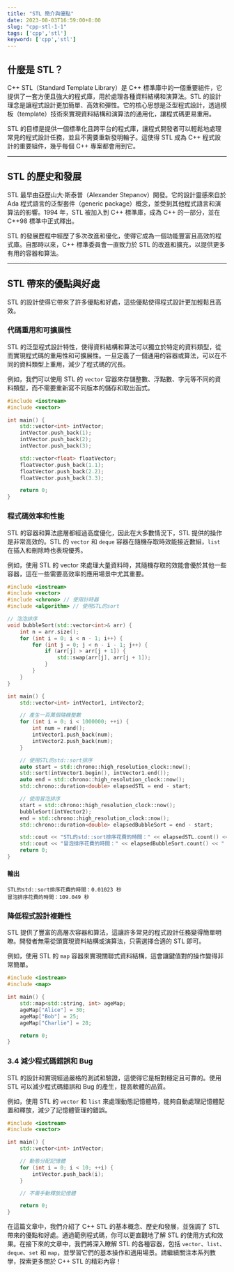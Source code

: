 ```yaml
---
title: "STL 簡介與優點"
date: 2023-08-03T16:59:00+8:00
slug: "cpp-stl-1-1"
tags: ['cpp','stl']
keyword: ['cpp','stl']
---
```

## 什麼是 STL？
C++ STL（Standard Template Library）是 C++ 標準庫中的一個重要組件，它提供了一套方便且強大的程式庫，用於處理各種資料結構和演算法。STL 的設計理念是讓程式設計更加簡單、高效和彈性。它的核心思想是泛型程式設計，透過模板（template）技術來實現資料結構和演算法的通用化，讓程式碼更易重用。

STL 的目標是提供一個標準化且跨平台的程式庫，讓程式開發者可以輕鬆地處理常見的程式設計任務，並且不需要重新發明輪子。這使得 STL 成為 C++ 程式設計的重要組件，幾乎每個 C++ 專案都會用到它。

---

## STL 的歷史和發展
STL 最早由亞歷山大·斯泰普（Alexander Stepanov）開發。它的設計靈感來自於 Ada 程式語言的泛型套件（generic package）概念，並受到其他程式語言和演算法的影響。1994 年，STL 被加入到 C++ 標準庫，成為 C++ 的一部分，並在 C++98 標準中正式釋出。

STL 的發展歷程中經歷了多次改進和優化，使得它成為一個功能豐富且高效的程式庫。自那時以來，C++ 標準委員會一直致力於 STL 的改進和擴充，以提供更多有用的容器和算法。

---

## STL 帶來的優點與好處
STL 的設計使得它帶來了許多優點和好處，這些優點使得程式設計更加輕鬆且高效。

### 代碼重用和可擴展性
STL 的泛型程式設計特性，使得資料結構和算法可以獨立於特定的資料類型，從而實現程式碼的重用性和可擴展性。一旦定義了一個通用的容器或算法，可以在不同的資料類型上重用，減少了程式碼的冗長。

例如，我們可以使用 STL 的 `vector` 容器來存儲整數、浮點數、字元等不同的資料類型，而不需要重新寫不同版本的儲存和取出函式。

```cpp
#include <iostream>
#include <vector>

int main() {
    std::vector<int> intVector;
    intVector.push_back(1);
    intVector.push_back(2);
    intVector.push_back(3);

    std::vector<float> floatVector;
    floatVector.push_back(1.1);
    floatVector.push_back(2.2);
    floatVector.push_back(3.3);

    return 0;
}
```

### 程式碼效率和性能
STL 的容器和算法底層都經過高度優化，因此在大多數情況下，STL 提供的操作是非常高效的。STL 的 `vector` 和 `deque` 容器在隨機存取時效能接近數組，`list` 在插入和刪除時也表現優秀。

例如，使用 STL 的 vector 來處理大量資料時，其隨機存取的效能會優於其他一些容器，這在一些需要高效率的應用場景中尤其重要。

```cpp
#include <iostream>
#include <vector>
#include <chrono> // 使用計時器
#include <algorithm> // 使用STL的sort

// 泡泡排序
void bubbleSort(std::vector<int>& arr) {
    int n = arr.size();
    for (int i = 0; i < n - 1; i++) {
        for (int j = 0; j < n - i - 1; j++) {
            if (arr[j] > arr[j + 1]) {
                std::swap(arr[j], arr[j + 1]);
            }
        }
    }
}

int main() {
    std::vector<int> intVector1, intVector2;

    // 產生一百萬個隨機整數
    for (int i = 0; i < 1000000; ++i) {
        int num = rand();
        intVector1.push_back(num);
        intVector2.push_back(num);
    }

    // 使用STL的std::sort排序
    auto start = std::chrono::high_resolution_clock::now();
    std::sort(intVector1.begin(), intVector1.end());
    auto end = std::chrono::high_resolution_clock::now();
    std::chrono::duration<double> elapsedSTL = end - start;

    // 使用冒泡排序
    start = std::chrono::high_resolution_clock::now();
    bubbleSort(intVector2);
    end = std::chrono::high_resolution_clock::now();
    std::chrono::duration<double> elapsedBubbleSort = end - start;

    std::cout << "STL的std::sort排序花費的時間：" << elapsedSTL.count() << " 秒" << std::endl;
    std::cout << "冒泡排序花費的時間：" << elapsedBubbleSort.count() << " 秒" << std::endl;
    return 0;
}

```

####  輸出
```
STL的std::sort排序花費的時間：0.01023 秒 
冒泡排序花費的時間：109.049 秒
```

### 降低程式設計複雜性
STL 提供了豐富的高層次容器和算法，這讓許多常見的程式設計任務變得簡單明瞭。開發者無需從頭實現資料結構或演算法，只需選擇合適的 STL 即可。

例如，使用 STL 的 `map` 容器來實現關聯式資料結構，這會讓鍵值對的操作變得非常簡單。

```cpp
#include <iostream>
#include <map>

int main() {
    std::map<std::string, int> ageMap;
    ageMap["Alice"] = 30;
    ageMap["Bob"] = 25;
    ageMap["Charlie"] = 28;

    return 0;
}
```

### 3.4 減少程式碼錯誤和 Bug
STL 的設計和實現經過嚴格的測試和驗證，這使得它是相對穩定且可靠的。使用 STL 可以減少程式碼錯誤和 Bug 的產生，提高軟體的品質。

例如，使用 STL 的 `vector` 和 `list` 來處理動態記憶體時，能夠自動處理記憶體配置和釋放，減少了記憶體管理的錯誤。

```cpp
#include <iostream>
#include <vector>

int main() {
    std::vector<int> intVector;

    // 動態分配記憶體
    for (int i = 0; i < 10; ++i) {
        intVector.push_back(i);
    }

    // 不需手動釋放記憶體

    return 0;
}
```

在這篇文章中，我們介紹了 C++ STL 的基本概念、歷史和發展，並強調了 STL 帶來的優點和好處。通過範例程式碼，你可以更直觀地了解 STL 的使用方式和效果。在接下來的文章中，我們將深入瞭解 STL 的各種容器，包括 `vector`、`list`、`deque`、`set` 和 `map`，並學習它們的基本操作和適用場景。請繼續關注本系列教學，探索更多關於 C++ STL 的精彩內容！